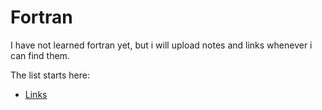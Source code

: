  # Fortran

 I have not learned fortran yet, but i will upload notes and links whenever i can find them.

 The list starts here:  

 * [Links](./links.md)
